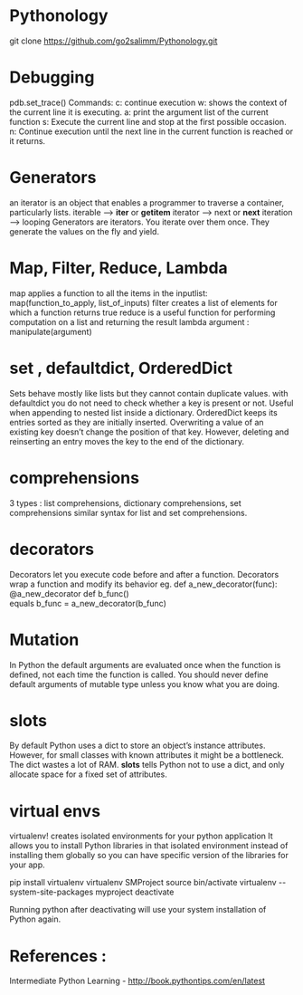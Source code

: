 # Pythonology

git clone https://github.com/go2salimm/Pythonology.git

# Debugging
pdb.set_trace()
Commands:
    c: continue execution
    w: shows the context of the current line it is executing.
    a: print the argument list of the current function
    s: Execute the current line and stop at the first possible occasion.
    n: Continue execution until the next line in the current function is reached or it returns.

# Generators
an iterator is an object that enables a programmer to traverse a container, particularly lists. 
iterable -->  __iter__ or __getitem__ 
iterator -->  next or __next__
iteration --> looping 
Generators are iterators.  You iterate over them once.  They generate the values on the fly and yield.


# Map, Filter, Reduce, Lambda
map applies a function to all the items in the inputlist:  map(function_to_apply, list_of_inputs)
filter creates a list of elements for which a function returns true
reduce is a useful function for performing computation on a list and returning the result
lambda argument : manipulate(argument)

# set , defaultdict, OrderedDict
Sets behave mostly like lists but they cannot contain duplicate values.
with defaultdict you do not need to check whether a key is present or not. Useful when appending to nested list inside a dictionary.
OrderedDict keeps its entries sorted as they are initially inserted. 
Overwriting a value of an existing key doesn’t change the position of that key. However, deleting and reinserting an entry moves the key to the end of the dictionary.

# comprehensions
3 types : list comprehensions, dictionary comprehensions, set comprehensions
similar syntax for list and set comprehensions.

# decorators
Decorators let you execute code before and after a function. 
Decorators wrap a function and modify its behavior
eg. def a_new_decorator(func):
    @a_new_decorator
    def b_func()   
 equals b_func = a_new_decorator(b_func)
 

# Mutation
In Python the default arguments are evaluated once when the function is defined, not each time the function is called. 
You should never define default arguments of mutable type unless you know what you are doing.

# __slots__
By default Python uses a dict to store an object’s instance attributes. 
However, for small classes with known attributes it might be a bottleneck. The dict wastes a lot of RAM. 
__slots__ tells Python not to use a dict, and only allocate space for a fixed set of attributes.


# virtual envs
virtualenv! creates isolated environments for your python application 
It allows you to install Python libraries in that isolated environment instead of installing them globally so
you can have specific version of the libraries for your app.

pip install virtualenv
virtualenv SMProject
source bin/activate
virtualenv --system-site-packages myproject
deactivate

Running python after deactivating will use your system installation of Python again.


# References :
Intermediate Python Learning - http://book.pythontips.com/en/latest





